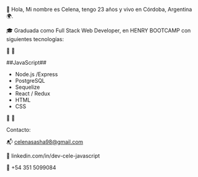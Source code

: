 👋 Hola, Mi nombre es Celena, tengo 23 años y vivo en Córdoba, Argentina 🌍.

🎓 Graduada como Full Stack Web Developer, en HENRY BOOTCAMP con siguientes tecnologías: 

 🔨 🔧
 
##JavaScript##
- Node.js /Express
- PostgreSQL
- Sequelize
- React / Redux
- HTML
- CSS



🔨 🔧

Contacto:

📬 celenasasha98@gmail.com 

💼 linkedin.com/in/dev-cele-javascript

📱  +54 351 5099084




